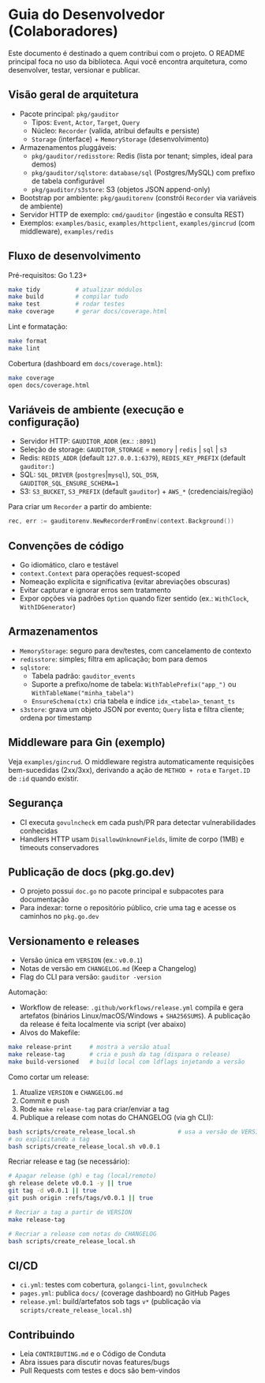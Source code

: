 # Guia do Desenvolvedor (Colaboradores)

Este documento é destinado a quem contribui com o projeto. O README principal foca no uso da biblioteca. Aqui você encontra arquitetura, como desenvolver, testar, versionar e publicar.

## Visão geral de arquitetura

- Pacote principal: `pkg/gauditor`
  - Tipos: `Event`, `Actor`, `Target`, `Query`
  - Núcleo: `Recorder` (valida, atribui defaults e persiste)
  - `Storage` (interface) + `MemoryStorage` (desenvolvimento)
- Armazenamentos pluggáveis:
  - `pkg/gauditor/redisstore`: Redis (lista por tenant; simples, ideal para demos)
  - `pkg/gauditor/sqlstore`: `database/sql` (Postgres/MySQL) com prefixo de tabela configurável
  - `pkg/gauditor/s3store`: S3 (objetos JSON append-only)
- Bootstrap por ambiente: `pkg/gauditorenv` (constrói `Recorder` via variáveis de ambiente)
- Servidor HTTP de exemplo: `cmd/gauditor` (ingestão e consulta REST)
- Exemplos: `examples/basic`, `examples/httpclient`, `examples/gincrud` (com middleware), `examples/redis`

## Fluxo de desenvolvimento

Pré-requisitos: Go 1.23+

```bash
make tidy          # atualizar módulos
make build         # compilar tudo
make test          # rodar testes
make coverage      # gerar docs/coverage.html
```

Lint e formatação:

```bash
make format
make lint
```

Cobertura (dashboard em `docs/coverage.html`):

```bash
make coverage
open docs/coverage.html
```

## Variáveis de ambiente (execução e configuração)

- Servidor HTTP: `GAUDITOR_ADDR` (ex.: `:8091`)
- Seleção de storage: `GAUDITOR_STORAGE` = `memory` | `redis` | `sql` | `s3`
- Redis: `REDIS_ADDR` (default `127.0.0.1:6379`), `REDIS_KEY_PREFIX` (default `gauditor:`)
- SQL: `SQL_DRIVER` (`postgres`|`mysql`), `SQL_DSN`, `GAUDITOR_SQL_ENSURE_SCHEMA=1`
- S3: `S3_BUCKET`, `S3_PREFIX` (default `gauditor`) + `AWS_*` (credenciais/região)

Para criar um `Recorder` a partir do ambiente:

```go
rec, err := gauditorenv.NewRecorderFromEnv(context.Background())
```

## Convenções de código

- Go idiomático, claro e testável
- `context.Context` para operações request-scoped
- Nomeação explícita e significativa (evitar abreviações obscuras)
- Evitar capturar e ignorar erros sem tratamento
- Expor opções via padrões `Option` quando fizer sentido (ex.: `WithClock`, `WithIDGenerator`)

## Armazenamentos

- `MemoryStorage`: seguro para dev/testes, com cancelamento de contexto
- `redisstore`: simples; filtra em aplicação; bom para demos
- `sqlstore`:
  - Tabela padrão: `gauditor_events`
  - Suporte a prefixo/nome de tabela: `WithTablePrefix("app_")` ou `WithTableName("minha_tabela")`
  - `EnsureSchema(ctx)` cria tabela e índice `idx_<tabela>_tenant_ts`
- `s3store`: grava um objeto JSON por evento; `Query` lista e filtra cliente; ordena por timestamp

## Middleware para Gin (exemplo)

Veja `examples/gincrud`. O middleware registra automaticamente requisições bem-sucedidas (2xx/3xx), derivando a ação de `METHOD + rota` e `Target.ID` de `:id` quando existir.

## Segurança

- CI executa `govulncheck` em cada push/PR para detectar vulnerabilidades conhecidas
- Handlers HTTP usam `DisallowUnknownFields`, limite de corpo (1MB) e timeouts conservadores

## Publicação de docs (pkg.go.dev)

- O projeto possui `doc.go` no pacote principal e subpacotes para documentação
- Para indexar: torne o repositório público, crie uma tag e acesse os caminhos no `pkg.go.dev`

## Versionamento e releases

- Versão única em `VERSION` (ex.: `v0.0.1`)
- Notas de versão em `CHANGELOG.md` (Keep a Changelog)
- Flag do CLI para versão: `gauditor -version`

Automação:

- Workflow de release: `.github/workflows/release.yml` compila e gera artefatos (binários Linux/macOS/Windows + `SHA256SUMS`). A publicação da release é feita localmente via script (ver abaixo)
- Alvos do Makefile:

```bash
make release-print     # mostra a versão atual
make release-tag       # cria e push da tag (dispara o release)
make build-versioned   # build local com ldflags injetando a versão
```

Como cortar um release:

1) Atualize `VERSION` e `CHANGELOG.md`
2) Commit e push
3) Rode `make release-tag` para criar/enviar a tag
4) Publique a release com notas do CHANGELOG (via gh CLI):

```bash
bash scripts/create_release_local.sh            # usa a versão de VERSION
# ou explicitando a tag
bash scripts/create_release_local.sh v0.0.1
```

Recriar release e tag (se necessário):

```bash
# Apagar release (gh) e tag (local/remoto)
gh release delete v0.0.1 -y || true
git tag -d v0.0.1 || true
git push origin :refs/tags/v0.0.1 || true

# Recriar a tag a partir de VERSION
make release-tag

# Recriar a release com notas do CHANGELOG
bash scripts/create_release_local.sh
```

## CI/CD

- `ci.yml`: testes com cobertura, `golangci-lint`, `govulncheck`
- `pages.yml`: publica `docs/` (coverage dashboard) no GitHub Pages
- `release.yml`: build/artefatos sob tags `v*` (publicação via `scripts/create_release_local.sh`)

## Contribuindo

- Leia `CONTRIBUTING.md` e o Código de Conduta
- Abra issues para discutir novas features/bugs
- Pull Requests com testes e docs são bem-vindos
